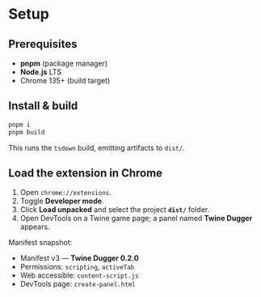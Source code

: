 # Setup

## Prerequisites
- **pnpm** (package manager)
- **Node.js** LTS
- Chrome 135+ (build target)

## Install & build
```bash
pnpm i
pnpm build
```
This runs the `tsdown` build, emitting artifacts to `dist/`.

## Load the extension in Chrome
1. Open `chrome://extensions`.
2. Toggle **Developer mode**.
3. Click **Load unpacked** and select the project **`dist/`** folder.
4. Open DevTools on a Twine game page; a panel named **Twine Dugger** appears.

Manifest snapshot:
- Manifest v3 — **Twine Dugger 0.2.0**
- Permissions: `scripting`, `activeTab`
- Web accessible: `content-script.js`
- DevTools page: `create-panel.html`
